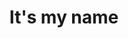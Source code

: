 ---
pid: llp345
title: It's my name
location_transcription: South Philly
coordinates: "[-75.17091179731, 39.94137675384]"
zipcode: 
gen_neighborhood: 
neighborhood: 
outside_phl: 
age: '11'
age_range: 6-13
instagram: 
image_file_name: llp_345.jpg
proposal_transcription: 
topic: Unknown
topic_summary: '0'
type: Other No Form
keywords_other: sword, name, me
credit: Teddy Cavalier
image_labels: 
twitter: 
facebook: 
permalink: "/monuments/llp345/"
layout: item-page
---